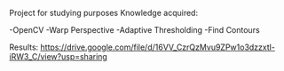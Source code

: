 Project for studying purposes
Knowledge acquired:

-OpenCV
-Warp Perspective
-Adaptive Thresholding
-Find Contours

Results: https://drive.google.com/file/d/16VV_CzrQzMvu9ZPw1o3dzzxtl-iRW3_C/view?usp=sharing
